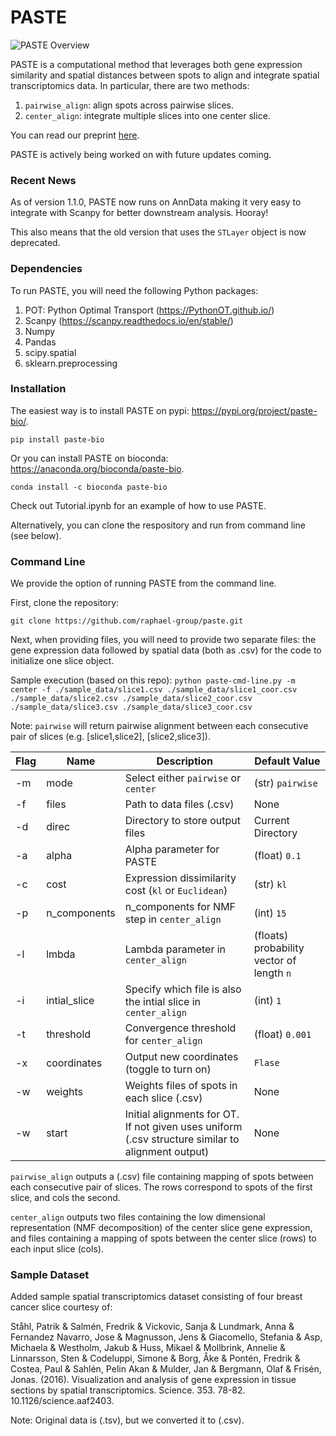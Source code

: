 # PASTE

![PASTE Overview](https://github.com/raphael-group/paste/blob/main/paste_overview.png)

PASTE is a computational method that leverages both gene expression similarity and spatial distances between spots to align and integrate spatial transcriptomics data. In particular, there are two methods:
1. `pairwise_align`: align spots across pairwise slices.
2. `center_align`: integrate multiple slices into one center slice.

You can read our preprint [here](https://www.biorxiv.org/content/10.1101/2021.03.16.435604v1). 

PASTE is actively being worked on with future updates coming. 

### Recent News

As of version 1.1.0, PASTE now runs on AnnData making it very easy to integrate with Scanpy for better downstream analysis. Hooray!

This also means that the old version that uses the `STLayer` object is now deprecated.

### Dependencies

To run PASTE, you will need the following Python packages:
1. POT: Python Optimal Transport (https://PythonOT.github.io/)
2. Scanpy (https://scanpy.readthedocs.io/en/stable/)
3. Numpy
4. Pandas 
5. scipy.spatial
6. sklearn.preprocessing

### Installation

The easiest way is to install PASTE on pypi: https://pypi.org/project/paste-bio/. 

`pip install paste-bio` 

Or you can install PASTE on bioconda: https://anaconda.org/bioconda/paste-bio.

`conda install -c bioconda paste-bio`

Check out Tutorial.ipynb for an example of how to use PASTE.

Alternatively, you can clone the respository and run from command line (see below).


### Command Line

We provide the option of running PASTE from the command line. 

First, clone the repository:

`git clone https://github.com/raphael-group/paste.git`

Next, when providing files, you will need to provide two separate files: the gene expression data followed by spatial data (both as .csv) for the code to initialize one slice object.

Sample execution (based on this repo): `python paste-cmd-line.py -m center -f ./sample_data/slice1.csv ./sample_data/slice1_coor.csv ./sample_data/slice2.csv ./sample_data/slice2_coor.csv ./sample_data/slice3.csv ./sample_data/slice3_coor.csv`

Note: `pairwise` will return pairwise alignment between each consecutive pair of slices (e.g. \[slice1,slice2\], \[slice2,slice3\]).

| Flag | Name | Description | Default Value |
| --- | --- | --- | --- |
| -m | mode | Select either `pairwise` or `center` | (str) `pairwise` |
| -f | files | Path to data files (.csv) | None |
| -d | direc | Directory to store output files | Current Directory |
| -a | alpha | Alpha parameter for PASTE | (float) `0.1` |
| -c | cost | Expression dissimilarity cost (`kl` or `Euclidean`) | (str) `kl` |
| -p | n_components | n_components for NMF step in `center_align` | (int) `15` |
| -l | lmbda | Lambda parameter in `center_align` | (floats) probability vector of length `n`  |
| -i | intial_slice | Specify which file is also the intial slice in `center_align` | (int) `1` |
| -t | threshold | Convergence threshold for `center_align` | (float) `0.001` |
| -x | coordinates | Output new coordinates (toggle to turn on) | `Flase` |
| -w | weights | Weights files of spots in each slice (.csv) | None |
| -w | start | Initial alignments for OT. If not given uses uniform (.csv structure similar to alignment output) | None |

`pairwise_align` outputs a (.csv) file containing mapping of spots between each consecutive pair of slices. The rows correspond to spots of the first slice, and cols the second.

`center_align` outputs two files containing the low dimensional representation (NMF decomposition) of the center slice gene expression, and files containing a mapping of spots between the center slice (rows) to each input slice (cols).

### Sample Dataset

Added sample spatial transcriptomics dataset consisting of four breast cancer slice courtesy of:

Ståhl, Patrik & Salmén, Fredrik & Vickovic, Sanja & Lundmark, Anna & Fernandez Navarro, Jose & Magnusson, Jens & Giacomello, Stefania & Asp, Michaela & Westholm, Jakub & Huss, Mikael & Mollbrink, Annelie & Linnarsson, Sten & Codeluppi, Simone & Borg, Åke & Pontén, Fredrik & Costea, Paul & Sahlén, Pelin Akan & Mulder, Jan & Bergmann, Olaf & Frisén, Jonas. (2016). Visualization and analysis of gene expression in tissue sections by spatial transcriptomics. Science. 353. 78-82. 10.1126/science.aaf2403. 

Note: Original data is (.tsv), but we converted it to (.csv).
